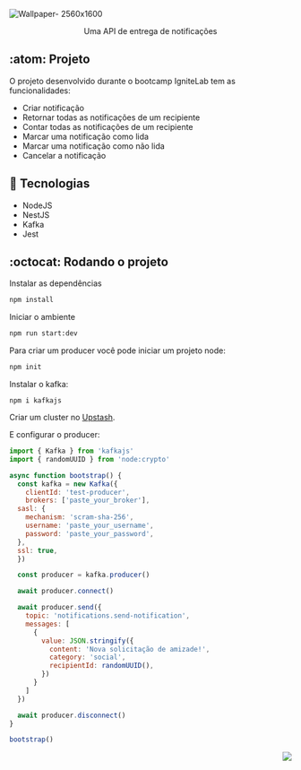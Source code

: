 ![Wallpaper- 2560x1600](https://user-images.githubusercontent.com/28010081/207477511-998f2136-58a2-42fa-88c6-243306ba27a0.png)

<p align="center">
   Uma API de entrega de notificações
</p>

## :atom: Projeto

O projeto desenvolvido durante o bootcamp IgniteLab tem as funcionalidades:
- Criar notificação
- Retornar todas as notificações de um recipiente
- Contar todas as notificações de um recipiente
- Marcar uma notificação como lida
- Marcar uma notificação como não lida
- Cancelar a notificação

## 🔧 Tecnologias
- NodeJS
- NestJS
- Kafka
- Jest

## :octocat: Rodando o projeto

Instalar as dependências

```sh
npm install
```

Iniciar o ambiente

```sh
npm run start:dev
```

Para criar um producer você pode iniciar um projeto node:
```bash
npm init
```

Instalar o kafka:
```
npm i kafkajs
```
Criar um cluster no <a href='https://console.upstash.com/'>Upstash</a>.

E configurar o producer: 
```js
import { Kafka } from 'kafkajs'
import { randomUUID } from 'node:crypto'

async function bootstrap() {
  const kafka = new Kafka({
    clientId: 'test-producer',
    brokers: ['paste_your_broker'],
  sasl: {
    mechanism: 'scram-sha-256',
    username: 'paste_your_username',
    password: 'paste_your_password',
  },
  ssl: true,
  })

  const producer = kafka.producer()

  await producer.connect()

  await producer.send({
    topic: 'notifications.send-notification',
    messages: [
      {
        value: JSON.stringify({
          content: 'Nova solicitação de amizade!',
          category: 'social',
          recipientId: randomUUID(),
        })
      }
    ]
  })

  await producer.disconnect()
}

bootstrap()
```

<p align="right">
  <a href="https://github.com/ohperes">
    <img src="https://img.shields.io/badge/Made%20by-ohperes-green">
  </a>
</p>
